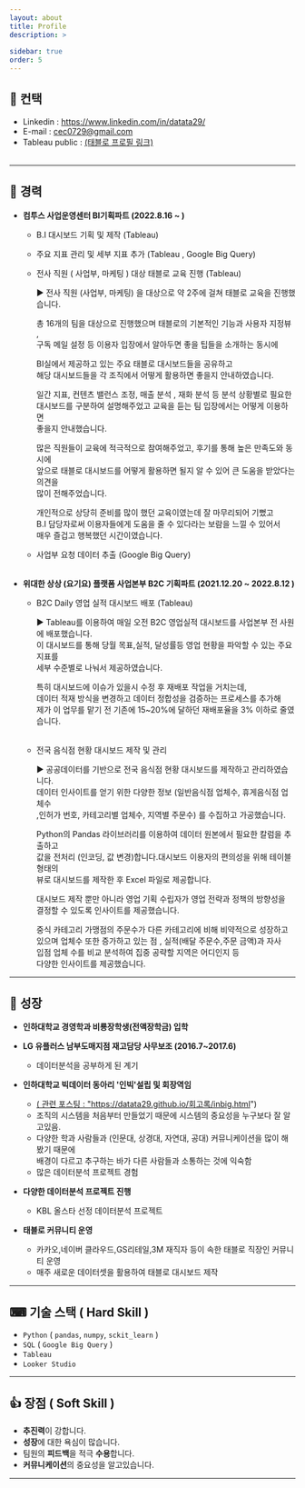 ```yaml
---
layout: about
title: Profile
description: >
  
sidebar: true
order: 5
---
```


## 📱 컨택 

* Linkedin : <a href="https://www.linkedin.com/in/datata29/">  https://www.linkedin.com/in/datata29/ </a> <br>
* E-mail : cec0729@gmail.com <br>
* Tableau public :  <a href="https://public.tableau.com/app/profile/.31863300"> (태블로 프로필 링크)</a><br><br>

---
##  🔨 경력

- **컴투스 사업운영센터 BI기획파트 (2022.8.16 ~  )** <br>
  
  - B.I 대시보드 기획 및 제작 (Tableau)


  - 주요 지표 관리 및 세부 지표 추가 (Tableau , Google Big Query) <br>

  - 전사 직원 ( 사업부, 마케팅 ) 대상 태블로 교육 진행 (Tableau) <br>

    ▶ 전사 직원 (사업부, 마케팅) 을 대상으로 약 2주에 걸쳐 태블로 교육을 진행했습니다.

      총 16개의 팀을 대상으로 진행했으며 태블로의 기본적인 기능과 사용자 지정뷰 , <br>
      구독 메일 설정 등 이용자 입장에서 알아두면 좋을 팁들을 소개하는 동시에 <br>

      BI실에서 제공하고 있는 주요 태블로 대시보드들을 공유하고 <br> 
      해당 대시보드들을 각 조직에서 어떻게 활용하면 좋을지 안내하였습니다.<Br> 
       
      일간 지표, 컨텐츠 밸런스 조정, 매출 분석 , 재화 분석 등 분석 상황별로 필요한 <Br> 대시보드를 구분하여 설명해주었고 교육을 듣는 팀 입장에서는 어떻게 이용하면 <Br> 좋을지 안내했습니다.<Br>

      많은 직원들이 교육에 적극적으로 참여해주었고, 후기를 통해 높은 만족도와
      동시에 <Br> 앞으로 태블로 대시보드를 어떻게 활용하면 될지 알 수 있어 큰 도움을 
      받았다는 의견을 <Br> 많이 전해주었습니다.  

      개인적으로 상당히 준비를 많이 했던 교육이였는데 잘 마무리되어 기뻤고 <Br>
      B.I 담당자로써 이용자들에게 도움을 줄 수 있다라는 보람을 느낄 수 있어서 <Br>
      매우 즐겁고 행복했던 시간이였습니다. <br>

  - 사업부 요청 데이터 추출 (Google Big Query) <br><br>

- **위대한 상상 (요기요) 플랫폼 사업본부 B2C 기획파트 (2021.12.20 ~ 2022.8.12 )** <br>

  - B2C Daily 영업 실적 대시보드 배포 (Tableau)
  
    ▶ Tableau를 이용하여 매일 오전 B2C 영업실적 대시보드를 사업본부 전 사원에 배포했습니다. <br>
      이 대시보드를 통해 당월 목표,실적, 달성률등 영업 현황을 파악할 수 있는 주요 지표를 <br>
      세부 수준별로 나눠서 제공하였습니다.<br>

      특히 대시보드에 이슈가 있을시 수정 후 재배포 작업을 거치는데,<br>
      데이터 적재 방식을 변경하고 데이터 정합성을 검증하는 프로세스를 추가해 <br>
      제가 이 업무를 맡기 전 기존에 15~20%에 달하던 재배포율을 3% 이하로 줄였습니다.<br> <br>

  - 전국 음식점 현황 대시보드 제작 및 관리

    ▶ 공공데이터를 기반으로 전국 음식점 현황 대시보드를 제작하고 관리하였습니다.<br>
      데이터 인사이트를 얻기 위한 다양한 정보 (일반음식점 업체수, 휴게음식점 업체수<br>
      ,인허가 번호, 카테고리별 업체수, 지역별 주문수) 를 수집하고 가공했습니다.<br>

      Python의 Pandas 라이브러리를 이용하여 데이터 원본에서 필요한 칼럼을 추출하고<br> 
      값을 전처리 (인코딩, 값 변경)합니다.대시보드 이용자의 편의성을 위해 테이블 형태의 <br>
      뷰로 대시보드를 제작한 후 Excel 파일로 제공합니다.<br>

      대시보드 제작 뿐만 아니라 영업 기획 수립자가 영업 전략과 정책의 방향성을 <br>
      결정할 수 있도록 인사이트를 제공했습니다. <br>
      
      중식 카테고리 가맹점의 주문수가 다른 카테고리에 비해 비약적으로 성장하고<br> 
      있으며 업체수 또한 증가하고 있는 점 , 실적(배달 주문수,주문 금액)과 자사 <br>
      입점 업체 수를 비교 분석하여 집중 공략할 지역은 어디인지 등<br>
      다양한 인사이트를 제공했습니다.<br>
 
---
##  🧰 성장 

 - **인하대학교 경영학과 비룡장학생(전액장학금) 입학** <br>

 - **LG 유플러스 남부도매지점 재고담당 사무보조 (2016.7~2017.6)**  <br>
   - 데이터분석을 공부하게 된 계기  <br>
   
 - **인하대학교 빅데이터 동아리 '인빅'설립 및 회장역임** <br>
   - <a href="https://datata29.github.io/회고록/inbig.html">( 관련 포스팅 : "https://datata29.github.io/회고록/inbig.html")
   - 조직의 시스템을 처음부터 만들었기 때문에 시스템의 중요성을 누구보다 잘 알고있음. <br>
   - 다양한 학과 사람들과 (인문대, 상경대, 자연대, 공대) 커뮤니케이션을 많이 해봤기 때문에 <br>
     배경이 다르고 추구하는 바가 다른 사람들과 소통하는 것에 익숙함  <br>
   - 많은 데이터분석 프로젝트 경험 <br>

 - **다양한 데이터분석 프로젝트 진행** <br>
 
   - KBL 올스타 선정 데이터분석 프로젝트 <br>

- **태블로 커뮤니티 운영** <br>
  - 카카오,네이버 클라우드,GS리테일,3M 재직자 등이 속한 태블로 직장인 커뮤니티 운영 <br>
  - 매주 새로운 데이터셋을 활용하여 태블로 대시보드 제작  <br>

---
## ⌨ 기술 스택 ( Hard Skill )

- `Python` ( `pandas`, `numpy`, `sckit_learn` ) <br>
- `SQL` ( `Google Big Query` ) <br>
- `Tableau`  <br>
- `Looker Studio`  <br>

---
## 👍 장점 ( Soft Skill )

- **추진력**이 강합니다. <br>
- **성장**에 대한 욕심이 많습니다. <Br>
- 팀원의 **피드백**을 적극 **수용**합니다. <Br>
- **커뮤니케이션**의 중요성을 알고있습니다. <br>

---

